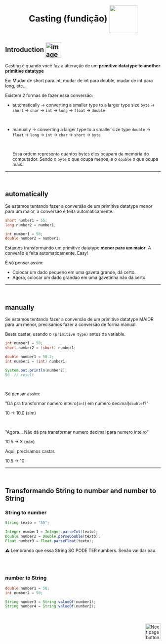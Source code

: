 <h1 align="center">
    Casting (fundição)
    <img src="https://cdn-icons-png.flaticon.com/512/5568/5568571.png" alt="" width="90px" align="center">
</h1>

## Introduction <img src="https://cdn-icons-png.flaticon.com/512/1436/1436664.png" alt="imagem" width="50px" align="center">

Casting é quando você faz a alteração de um **primitive datatype to another primitive datatype**

Ex: Mudar de short para int, mudar de int para double, mudar de int para long, etc...


Existem 2 formas de fazer essa conversão:

- automatically -> converting a smaller type to a larger type size
  `byte` -> `short` -> `char` -> `int` -> `long` -> `float` -> `double`

    <br>

- manually -> converting a larger type to a smaller size type
  `double` -> `float` -> `long` -> `int` -> `char` -> `short` -> `byte`

  <br>

  Essa ordem representa quantos bytes eles ocupam da memoria do computador.
    Sendo o `byte` o que ocupa menos, e o `double` o que ocupa mais.


<hr>
<br>

## automatically

Se estamos tentando fazer a conversão de um primitive datatype menor para um maior, a conversão é feita automaticamente.

```java
short number1 = 55;
long number2 = number1;
```


```java
int number1 = 50;
double number2 = number1;
```


Estamos transformando um primitive datatype **menor para um maior**. A converão é feita automaticamente. Easy!

É só pensar assim:

- Colocar um dado pequeno em uma gaveta grande, dá certo.
- Agora, colocar um dado grandao em uma gavetinha não dá certo.


<hr>
<br>

## manually

Se estamos tentando fazer a conversão de um primitive datatype MAIOR para um menor, precisamos fazer a conversão de forma manual.


Basta castar, usando o `(primitive type)` antes da variable.
```java
int number1 = 50;
short number2 = (short) number1;
```

```java
double number1 = 50.2;
int number2 = (int) number1;

System.out.println(number2);
50  // result
```

<br>

Só pensar assim:

"Dá pra transformar numero inteiro(`int`) em numero decimal(`double`)?"

10 -> 10.0 (sim)

<br>

"Agora... Não dá pra transformar numero decimal para numero inteiro"

10.5 -> X (não)

Aqui, precisamos castar.

10.5 -> 10

<hr>
<br>

## Transformando **String to number** and **number to String**


### String to number

```java
String texto = "55";

Integer number1 = Integer.parseInt(texto);
Double number2 = Double.parseDouble(texto);
Float number3 = Float.parseFloat(texto);
```

⚠️ Lembrando que essa String SÓ PODE TER numbers. Senão vai dar pau.

<br>
<br>


### number to String

```java
double number1 = 50;
int number2 = 50;

String number3 = String.valueOf(number1);
String number4 = String.valueOf(number2);
```

<br>
<br>


<!-- Next Page Button -->
<a href="https://github.com/lGabrielDev/02.java/blob/main/Estudo/4.3.padrao_inicializacao/padrao_inicializacao.md">
    <img src="https://cdn-icons-png.flaticon.com/512/8175/8175884.png" alt="Next page button" width="50px" align="right">
</a>